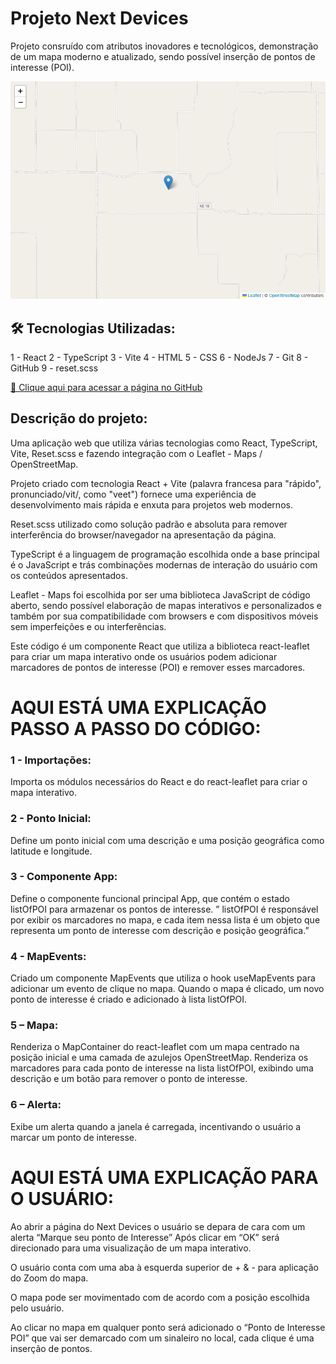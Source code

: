 # Projeto Next Devices

Projeto consruído com atributos inovadores e tecnológicos, demonstração de um mapa moderno e atualizado, sendo possível inserção de pontos de interesse (POI).

![preview](./.github/preview.png)

## 🛠️ Tecnologias Utilizadas:
1 - React 
2 - TypeScript
3 - Vite
4 - HTML
5 - CSS
6 - NodeJs
7 - Git
8 - GitHub
9 - reset.scss

[ 🔗 Clique aqui para acessar a página no GitHub](https://github.com/luizctb/next-devices)

## Descrição do projeto:

Uma aplicação web que utiliza várias tecnologias como React, TypeScript, Vite, Reset.scss e fazendo integração com o Leaflet - Maps / OpenStreetMap. 

Projeto criado com tecnologia React + Vite (palavra francesa para "rápido", pronunciado/vit/, como "veet") fornece uma experiência de desenvolvimento mais rápida e enxuta para projetos web modernos.

Reset.scss utilizado como solução padrão e absoluta para remover interferência do browser/navegador na apresentação da página.

TypeScript é a linguagem de programação escolhida onde a base principal é o JavaScript e trás combinações modernas de interação do usuário com os conteúdos apresentados.

Leaflet - Maps foi escolhida por ser uma biblioteca JavaScript de código aberto, sendo possível elaboração de mapas interativos e personalizados e também por sua compatibilidade com browsers e com dispositivos móveis sem imperfeições e ou interferências.

Este código é um componente React que utiliza a biblioteca react-leaflet para criar um mapa interativo onde os usuários podem adicionar marcadores de pontos de interesse (POI) e remover esses marcadores.

# AQUI ESTÁ UMA EXPLICAÇÃO PASSO A PASSO DO CÓDIGO:

### 1 - Importações: 
Importa os módulos necessários do React e do react-leaflet para criar o mapa interativo.
### 2 - Ponto Inicial:
Define um ponto inicial com uma descrição e uma posição geográfica como latitude e longitude.
### 3 - Componente App:
Define o componente funcional principal App, que contém o estado listOfPOI para armazenar os pontos de interesse. ” listOfPOI é responsável por exibir os marcadores no mapa, e cada item nessa lista é um objeto que representa um ponto de interesse com descrição e posição geográfica.”
### 4 - MapEvents:
Criado um componente MapEvents que utiliza o hook useMapEvents para adicionar um evento de clique no mapa. Quando o mapa é clicado, um novo ponto de interesse é criado e adicionado à lista listOfPOI.
### 5 – Mapa:
Renderiza o MapContainer do react-leaflet com um mapa centrado na posição inicial e uma camada de azulejos OpenStreetMap.
Renderiza os marcadores para cada ponto de interesse na lista listOfPOI, exibindo uma descrição e um botão para remover o ponto de interesse.
### 6 – Alerta:
Exibe um alerta quando a janela é carregada, incentivando o usuário a marcar um ponto de interesse.

# AQUI ESTÁ UMA EXPLICAÇÃO PARA O USUÁRIO:

Ao abrir a página do Next Devices o usuário se depara de cara com um alerta “Marque seu ponto de Interesse” Após clicar em “OK” será direcionado para uma visualização de um mapa interativo. 

O usuário conta com uma aba à esquerda superior de + & - para aplicação do Zoom do mapa.

O mapa pode ser movimentado com de acordo com a posição escolhida pelo usuário. 

Ao clicar no mapa em qualquer ponto será adicionado o “Ponto de Interesse POI” que vai ser demarcado com um sinaleiro no local, cada clique é uma inserção de pontos.





